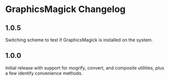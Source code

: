 # GraphicsMagick Changelog

## 1.0.5
Switching scheme to test if GraphicsMagick is installed on the system.

## 1.0.0
Initial release with support for mogrify, convert, and composite utilities, plus a few identify convenience methods.